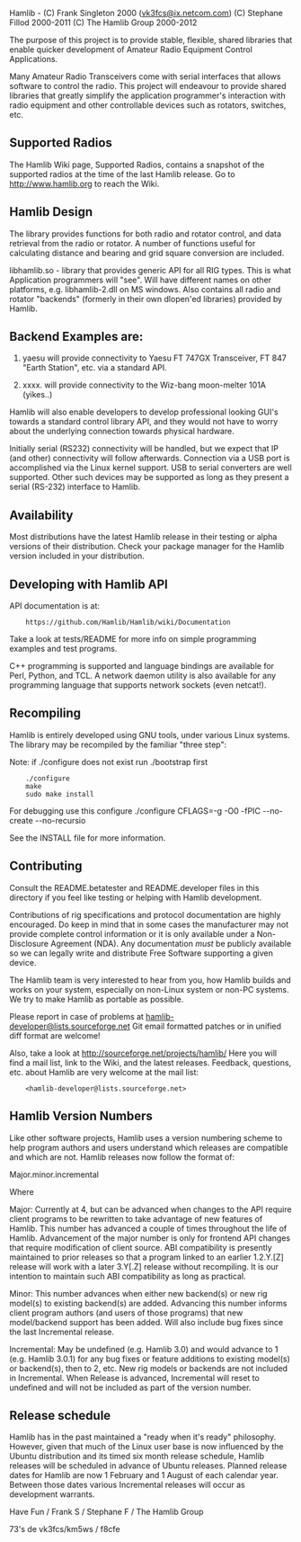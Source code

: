 Hamlib - (C) Frank Singleton 2000 (vk3fcs@ix.netcom.com)
         (C) Stephane Fillod 2000-2011
         (C) The Hamlib Group 2000-2012

The purpose of this project is to provide stable, flexible, shared libraries
that enable quicker development of Amateur Radio Equipment Control
Applications.

Many Amateur Radio Transceivers come with serial interfaces that allows
software to control the radio. This project will endeavour to provide shared
libraries that greatly simplify the application programmer's interaction
with radio equipment and other controllable devices such as rotators,
switches, etc.

Supported Radios
----------------

The Hamlib Wiki page, Supported Radios, contains a snapshot of the supported
radios at the time of the last Hamlib release.  Go to http://www.hamlib.org
to reach the Wiki.

Hamlib Design
-------------

The library provides functions for both radio and rotator control,
and data retrieval from the radio or rotator.  A number of functions useful
for calculating distance and bearing and grid square conversion are included.

libhamlib.so -  library that provides generic API for all RIG types.
    This is what Application programmers will "see".  Will have different
    names on other platforms, e.g. libhamlib-2.dll on MS windows.  Also
    contains all radio and rotator "backends" (formerly in their own
    dlopen'ed libraries) provided by Hamlib.

Backend Examples are:
---------------------

1. yaesu will provide connectivity to Yaesu FT 747GX Transceiver, FT 847
   "Earth Station", etc. via a standard API.

2. xxxx. will provide connectivity to the Wiz-bang moon-melter 101A (yikes..)

Hamlib will also enable developers to develop professional looking GUI's
towards a standard control library API, and they would not have to worry
about the underlying connection towards physical hardware.

Initially serial (RS232) connectivity will be handled, but we expect that IP
(and other) connectivity will follow afterwards.  Connection via a USB port
is accomplished via the Linux kernel support.  USB to serial converters are
well supported.  Other such devices may be supported as long as they present
a serial (RS-232) interface to Hamlib.

Availability
------------

Most distributions have the latest Hamlib release in their testing or alpha
versions of their distribution.  Check your package manager for the Hamlib
version included in your distribution.

Developing with Hamlib API
--------------------------

API documentation is at:

        https://github.com/Hamlib/Hamlib/wiki/Documentation

Take a look at tests/README for more info on simple programming examples and
test programs.

C++ programming is supported and language bindings are available for Perl,
Python, and TCL.  A network daemon utility is also available for any
programming language that supports network sockets (even netcat!).


Recompiling
-----------

Hamlib is entirely developed using GNU tools, under various Linux systems.
The library may be recompiled by the familiar "three step":

Note: if ./configure does not exist run ./bootstrap first

        ./configure
        make
        sudo make install

For debugging use this configure
        ./configure CFLAGS=-g -O0 -fPIC --no-create --no-recursio

See the INSTALL file for more information.

Contributing
------------

Consult the README.betatester and README.developer files in this directory
if you feel like testing or helping with Hamlib development.

Contributions of rig specifications and protocol documentation are highly
encouraged.  Do keep in mind that in some cases the manufacturer may not
provide complete control information or it is only available under a
Non-Disclosure Agreement (NDA).  Any documentation *must* be publicly
available so we can legally write and distribute Free Software supporting a
given device.

The Hamlib team is very interested to hear from you, how Hamlib builds and
works on your system, especially on non-Linux system or non-PC systems. We
try to make Hamlib as portable as possible.

Please report in case of problems at hamlib-developer@lists.sourceforge.net
Git email formatted patches or in unified diff format are welcome!

Also, take a look at http://sourceforge.net/projects/hamlib/ Here you will
find a mail list, link to the Wiki, and the latest releases.  Feedback,
questions, etc. about Hamlib are very welcome at the mail list:

        <hamlib-developer@lists.sourceforge.net>

Hamlib Version Numbers
----------------------

Like other software projects, Hamlib uses a version numbering scheme to help
program authors and users understand which releases are compatible and which
are not.  Hamlib releases now follow the format of:

Major.minor.incremental

Where

Major:  Currently at 4, but can be advanced when changes to the API require
client programs to be rewritten to take advantage of new features of
Hamlib.  This number has advanced a couple of times throughout the life of
Hamlib.  Advancement of the major number is only for frontend API changes
that require modification of client source.  ABI compatibility is presently
maintained to prior releases so that a program linked to an earlier
1.2.Y.[Z] release will work with a later 3.Y[.Z] release without
recompiling. It is our intention to maintain such ABI compatibility as long
as practical.

Minor:  This number advances when either new backend(s) or new rig
model(s) to existing backend(s) are added.  Advancing this number informs
client program authors (and users of those programs) that new model/backend
support has been added.  Will also include bug fixes since the last
Incremental release.

Incremental:    May be undefined (e.g. Hamlib 3.0) and would advance to 1
(e.g. Hamlib 3.0.1) for any bug fixes or feature additions to existing
model(s) or backend(s), then to 2, etc.  New rig models or backends are not
included in Incremental.  When Release is advanced, Incremental will reset
to undefined and will not be included as part of the version number.

Release schedule
----------------

Hamlib has in the past maintained a "ready when it's ready" philosophy.
However, given that much of the Linux user base is now influenced by the
Ubuntu distribution and its timed six month release schedule, Hamlib
releases will be scheduled in advance of Ubuntu releases.  Planned release
dates for Hamlib are now 1 February and 1 August of each calendar year.
Between those dates various Incremental releases will occur as development
warrants.


Have Fun / Frank S / Stephane F / The Hamlib Group

  73's de vk3fcs/km5ws / f8cfe

